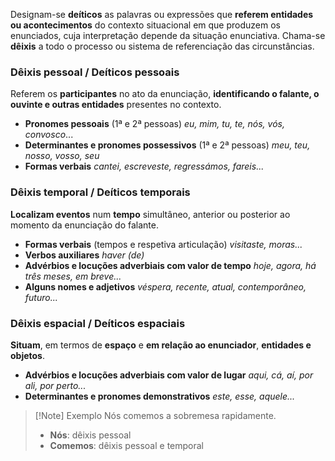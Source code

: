 Designam-se **deíticos** as palavras ou expressões que **referem entidades ou acontecimentos** do contexto situacional em que produzem os enunciados, cuja interpretação depende da situação enunciativa. Chama-se **dêixis** a todo o processo ou sistema de referenciação das circunstâncias.
### Dêixis pessoal / Deíticos pessoais
Referem os **participantes** no ato da enunciação, **identificando o falante, o ouvinte e outras entidades** presentes no contexto.
- **Pronomes pessoais** (1ª e 2ª pessoas)
  *eu, mim, tu, te, nós, vós, convosco*...
- **Determinantes e pronomes possessivos** (1ª e 2ª pessoas)
  *meu, teu, nosso, vosso, seu*
- **Formas verbais**
  *cantei, escreveste, regressámos, fareis...*
### Dêixis temporal / Deíticos temporais
**Localizam eventos** num **tempo** simultâneo, anterior ou posterior ao momento da enunciação do falante.
- **Formas verbais** (tempos e respetiva articulação)
  *visitaste, moras...*
- **Verbos auxiliares**
  *haver (de)*
- **Advérbios e locuções adverbiais com valor de tempo**
  *hoje, agora, há três meses, em breve...*
- **Alguns nomes e adjetivos**
  *véspera, recente, atual, contemporâneo, futuro...*
### Dêixis espacial / Deíticos espaciais
**Situam**, em termos de **espaço** e **em relação ao enunciador**, **entidades e objetos**.
- **Advérbios e locuções adverbiais com valor de lugar**
  *aqui, cá, aí, por ali, por perto...*
- **Determinantes e pronomes demonstrativos**
  *este, esse, aquele...*

>[!Note] Exemplo
>Nós comemos a sobremesa rapidamente.
>- **Nós**: dêixis pessoal
>- **Comemos**: dêixis pessoal e temporal


